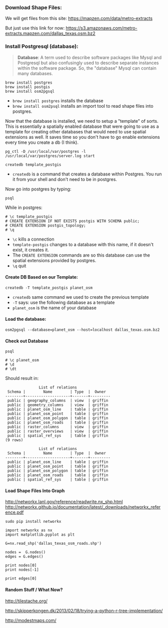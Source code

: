 ### Download Shape Files:


We will get files from this site: https://mapzen.com/data/metro-extracts

But just use this link for now: https://s3.amazonaws.com/metro-extracts.mapzen.com/dallas_texas.osm.bz2



### Install Postgresql (database):

> **Database**: A term used to describe software packages like Mysql and Postgresql but also confusingly used to describe separate instances within the software package. So, the "database" Mysql can contain many databases. 


```
brew install postgres
brew install postgis
brew install osm2pgsql
```

- `brew install postgres` installs the database
- `brew install osm2psql` installs an import tool to read shape files into postgres. 



Now that the database is installed, we need to setup a "template" of sorts. This is essentially a spatially enabled database that were going to use as a template for creating other databases that would need to use spatial extensions as well. It saves time so you don't have to go enable extensions every time you create a db (I think).  
```
pg_ctl -D /usr/local/var/postgres -l /usr/local/var/postgres/server.log start
```


```
createdb template_postgis
```

- `createdb` is a command that creates a database within Postgres. You run it from your shell and don't need to be in postgres.

Now go into postgres by typing:
```
psql
```

While in postgres:

```
# \c template_postgis
# CREATE EXTENSION IF NOT EXISTS postgis WITH SCHEMA public;
# CREATE EXTENSION postgis_topology;
# \q
```

- `\c` kills a connection
- `template-postgis` changes to a database with this name, if it doesn't exist, it creates it.
- The `CREATE EXTENSION` commands are so this database can use the spatial extensions provided by postgres.
- `\q` quit 


#### Create DB Based on our Template:

```
createdb -T template_postgis planet_osm
```

- `createdb` same command we used to create the previous template
- `-T` says: use the following database as a template
- `planet_osm` is the name of your database



#### Load the database:

```
osm2pgsql --database=planet_osm --host=localhost dallas_texas.osm.bz2
```

#### Check out Database 

```
psql
```

```
# \c planet_osm
# \d
# \dt
```

Should result in:

```
               List of relations
 Schema |        Name        | Type  |  Owner  
--------+--------------------+-------+---------
 public | geography_columns  | view  | griffin
 public | geometry_columns   | view  | griffin
 public | planet_osm_line    | table | griffin
 public | planet_osm_point   | table | griffin
 public | planet_osm_polygon | table | griffin
 public | planet_osm_roads   | table | griffin
 public | raster_columns     | view  | griffin
 public | raster_overviews   | view  | griffin
 public | spatial_ref_sys    | table | griffin
(9 rows)

               List of relations
 Schema |        Name        | Type  |  Owner  
--------+--------------------+-------+---------
 public | planet_osm_line    | table | griffin
 public | planet_osm_point   | table | griffin
 public | planet_osm_polygon | table | griffin
 public | planet_osm_roads   | table | griffin
 public | spatial_ref_sys    | table | griffin
```

#### Load Shape Files Into Graph

http://networkx.lanl.gov/reference/readwrite.nx_shp.html
http://networkx.github.io/documentation/latest/_downloads/networkx_reference.pdf

```
sudo pip install networkx
```

```
import networkx as nx
import matplotlib.pyplot as plt

G=nx.read_shp('dallas_texas_osm_roads.shp')

nodes =  G.nodes()
edges = G.edges()

print nodes[0]
print nodes[-1]

print edges[0]

```

#### Random Stuff / What Now?

http://tilestache.org/

http://skipperkongen.dk/2013/02/18/trying-a-python-r-tree-implementation/

http://modestmaps.com/

